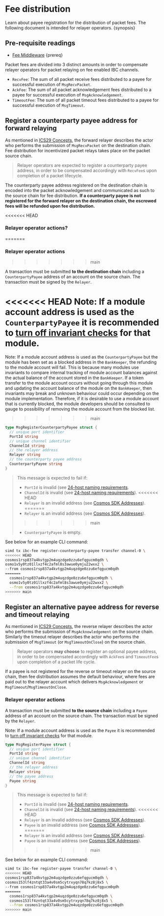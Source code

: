 <!--
order: 4
-->

# Fee distribution

Learn about payee registration for the distribution of packet fees. The following document is intended for relayer operators. {synopsis}

## Pre-requisite readings

- [Fee Middleware](overview.md) {prereq}

Packet fees are divided into 3 distinct amounts in order to compensate relayer operators for packet relaying on fee enabled IBC channels.

- `RecvFee`: The sum of all packet receive fees distributed to a payee for successful execution of `MsgRecvPacket`.
- `AckFee`: The sum of all packet acknowledgement fees distributed to a payee for successful execution of `MsgAcknowledgement`.
- `TimeoutFee`: The sum of all packet timeout fees distributed to a payee for successful execution of `MsgTimeout`.

## Register a counterparty payee address for forward relaying

As mentioned in [ICS29 Concepts](../ics29-fee/overview.md#concepts), the forward relayer describes the actor who performs the submission of `MsgRecvPacket` on the destination chain.
Fee distribution for incentivized packet relays takes place on the packet source chain.

> Relayer operators are expected to register a counterparty payee address, in order to be compensated accordingly with `RecvFee`s upon completion of a packet lifecycle.

The counterparty payee address registered on the destination chain is encoded into the packet acknowledgement and communicated as such to the source chain for fee distribution.
**If a counterparty payee is not registered for the forward relayer on the destination chain, the escrowed fees will be refunded upon fee distribution.**

<<<<<<< HEAD
### Relayer operator actions?
=======
### Relayer operator actions
>>>>>>> main

A transaction must be submitted **to the destination chain** including a `CounterpartyPayee` address of an account on the source chain.
The transaction must be signed by the `Relayer`.

<<<<<<< HEAD
Note: If a module account address is used as the `CounterpartyPayee` it is recommended to [turn off invariant checks](https://github.com/cosmos/ibc-go/blob/71d7480c923f4227453e8a80f51be01ae7ee845e/testing/simapp/app.go#L659) for that module.
=======
Note: If a module account address is used as the `CounterpartyPayee` but the module has been set as a blocked address in the `BankKeeper`, the refunding to the module account will fail. This is because many modules use invariants to compare internal tracking of module account balances against the actual balance of the account stored in the `BankKeeper`. If a token transfer to the module account occurs without going through this module and updating the account balance of the module on the `BankKeeper`, then invariants may break and unknown behaviour could occur depending on the module implementation. Therefore, if it is desirable to use a module account that is currently blocked, the module developers should be consulted to gauge to possibility of removing the module account from the blocked list.
>>>>>>> main

```go
type MsgRegisterCounterpartyPayee struct {
  // unique port identifier
  PortId string
  // unique channel identifier
  ChannelId string
  // the relayer address
  Relayer string
  // the counterparty payee address
  CounterpartyPayee string
}
```

> This message is expected to fail if:
>
> - `PortId` is invalid (see [24-host naming requirements](https://github.com/cosmos/ibc/blob/master/spec/core/ics-024-host-requirements/README.md#paths-identifiers-separators).
> - `ChannelId` is invalid (see [24-host naming requirements](https://github.com/cosmos/ibc/blob/master/spec/core/ics-024-host-requirements/README.md#paths-identifiers-separators)).
<<<<<<< HEAD
> - `Relayer` is an invalid address (see [Cosmos SDK Addresses](https://github.com/cosmos/cosmos-sdk/blob/main/docs/basics/accounts.md#Addresses)).
=======
> - `Relayer` is an invalid address (see [Cosmos SDK Addresses](https://github.com/cosmos/cosmos-sdk/blob/main/docs/docs/basics/03-accounts.md#addresses)).
>>>>>>> main
> - `CounterpartyPayee` is empty.

See below for an example CLI command:

```bash
simd tx ibc-fee register-counterparty-payee transfer channel-0 \
<<<<<<< HEAD
cosmos1rsp837a4kvtgp2m4uqzdge0zzu6efqgucm0qdh \
osmo1v5y0tz01llxzf4c2afml8s3awue0ymju22wxx2 \
--from cosmos1rsp837a4kvtgp2m4uqzdge0zzu6efqgucm0qdh
=======
  cosmos1rsp837a4kvtgp2m4uqzdge0zzu6efqgucm0qdh \
  osmo1v5y0tz01llxzf4c2afml8s3awue0ymju22wxx2 \
  --from cosmos1rsp837a4kvtgp2m4uqzdge0zzu6efqgucm0qdh
>>>>>>> main
```

## Register an alternative payee address for reverse and timeout relaying

As mentioned in [ICS29 Concepts](../ics29-fee/overview.md#concepts), the reverse relayer describes the actor who performs the submission of `MsgAcknowledgement` on the source chain.
Similarly the timeout relayer describes the actor who performs the submission of `MsgTimeout` (or `MsgTimeoutOnClose`) on the source chain.

> Relayer operators **may choose** to register an optional payee address, in order to be compensated accordingly with `AckFee`s and `TimeoutFee`s upon completion of a packet life cycle.

If a payee is not registered for the reverse or timeout relayer on the source chain, then fee distribution assumes the default behaviour, where fees are paid out to the relayer account which delivers `MsgAcknowledgement` or `MsgTimeout`/`MsgTimeoutOnClose`.

### Relayer operator actions

A transaction must be submitted **to the source chain** including a `Payee` address of an account on the source chain.
The transaction must be signed by the `Relayer`.

Note: If a module account address is used as the `Payee` it is recommended to [turn off invariant checks](https://github.com/cosmos/ibc-go/blob/71d7480c923f4227453e8a80f51be01ae7ee845e/testing/simapp/app.go#L659) for that module.

```go
type MsgRegisterPayee struct {
  // unique port identifier
  PortId string
  // unique channel identifier
  ChannelId string
  // the relayer address
  Relayer string
  // the payee address
  Payee string
}
```

> This message is expected to fail if:
>
> - `PortId` is invalid (see [24-host naming requirements](https://github.com/cosmos/ibc/blob/master/spec/core/ics-024-host-requirements/README.md#paths-identifiers-separators).
> - `ChannelId` is invalid (see [24-host naming requirements](https://github.com/cosmos/ibc/blob/master/spec/core/ics-024-host-requirements/README.md#paths-identifiers-separators)).
<<<<<<< HEAD
> - `Relayer` is an invalid address (see [Cosmos SDK Addresses](https://github.com/cosmos/cosmos-sdk/blob/main/docs/basics/accounts.md#Addresses)).
> - `Payee` is an invalid address (see [Cosmos SDK Addresses](https://github.com/cosmos/cosmos-sdk/blob/main/docs/basics/accounts.md#Addresses)).
=======
> - `Relayer` is an invalid address (see [Cosmos SDK Addresses](https://github.com/cosmos/cosmos-sdk/blob/main/docs/docs/basics/03-accounts.md#addresses)).
> - `Payee` is an invalid address (see [Cosmos SDK Addresses](https://github.com/cosmos/cosmos-sdk/blob/main/docs/docs/basics/03-accounts.md#addresses)).
>>>>>>> main

See below for an example CLI command:

```bash
simd tx ibc-fee register-payee transfer channel-0 \
<<<<<<< HEAD
cosmos1rsp837a4kvtgp2m4uqzdge0zzu6efqgucm0qdh \
cosmos153lf4zntqt33a4v0sm5cytrxyqn78q7kz8j8x5 \
--from cosmos1rsp837a4kvtgp2m4uqzdge0zzu6efqgucm0qdh
=======
  cosmos1rsp837a4kvtgp2m4uqzdge0zzu6efqgucm0qdh \
  cosmos153lf4zntqt33a4v0sm5cytrxyqn78q7kz8j8x5 \
  --from cosmos1rsp837a4kvtgp2m4uqzdge0zzu6efqgucm0qdh
>>>>>>> main
```
